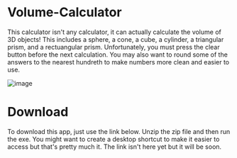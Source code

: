 # Volume-Calculator
This calculator isn't any calculator, it can actually calculate the volume of 3D objects! This includes a sphere, a cone, a cube, a cylinder, a triangular prism, and a rectuangular prism. Unfortunately, you must press the clear button before the next calculation. You may also want to round some of the answers to the nearest hundreth to make numbers more clean and easier to use. 

![image](https://user-images.githubusercontent.com/70111167/121974173-b6460380-cd33-11eb-9c0b-ec19266e4093.png)


# Download
To download this app, just use the link below. Unzip the zip file and then run the exe. You might want to create a desktop shortcut to make it easier to access but that's pretty much it. The link isn't here yet but it will be soon. 
